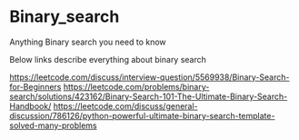# Binary_search
Anything Binary search you need to know

Below links describe everything about binary search

https://leetcode.com/discuss/interview-question/5569938/Binary-Search-for-Beginners
https://leetcode.com/problems/binary-search/solutions/423162/Binary-Search-101-The-Ultimate-Binary-Search-Handbook/
https://leetcode.com/discuss/general-discussion/786126/python-powerful-ultimate-binary-search-template-solved-many-problems
